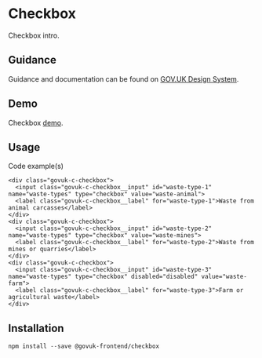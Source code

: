 # Checkbox

Checkbox intro.

## Guidance

Guidance and documentation can be found on [GOV.UK Design System](linkgoeshere).

## Demo

Checkbox [demo](http://govuk-frontend.herokuapp.com/components/checkbox/index.html).

## Usage

Code example(s)

```
<div class="govuk-c-checkbox">
  <input class="govuk-c-checkbox__input" id="waste-type-1" name="waste-types" type="checkbox" value="waste-animal">
  <label class="govuk-c-checkbox__label" for="waste-type-1">Waste from animal carcasses</label>
</div>
<div class="govuk-c-checkbox">
  <input class="govuk-c-checkbox__input" id="waste-type-2" name="waste-types" type="checkbox" value="waste-mines">
  <label class="govuk-c-checkbox__label" for="waste-type-2">Waste from mines or quarries</label>
</div>
<div class="govuk-c-checkbox">
  <input class="govuk-c-checkbox__input" id="waste-type-3" name="waste-types" type="checkbox" disabled="disabled" value="waste-farm">
  <label class="govuk-c-checkbox__label" for="waste-type-3">Farm or agricultural waste</label>
</div>

```



## Installation

```
npm install --save @govuk-frontend/checkbox
```

